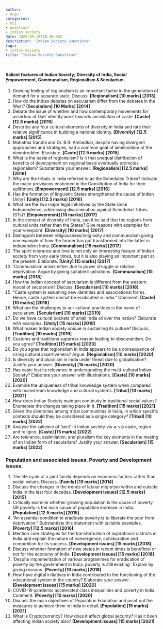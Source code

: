 ```yaml
---
author: 
- augu
categories: 
- GS1
- questions
- indian society
date: 2022-09-18T18:30:00Z
description: "Indian Society Questions"
tags: 
- Indian Society
title: "Indian Society Questions"

---
```



#### Salient features of Indian Society; Diversity of India, Social Empowerment, Communalism, Regionalism & Secularism.

1. Growing feeling of regionalism is an important factor in the generation of demand for a separate state. Discuss. **[Regionalism] [10 marks] [2013]**
2. How do the Indian debates on secularism differ from the debates in the West? **[Secularism] [10 Marks] [2014]**
3. Debate the issue of whether and how contemporary movements for assertion of Dalit identity work towards annihilation of caste. **[Caste] [12.5 marks] [2015]**
4. Describe any four cultural elements of diversity in India and rate their relative significance in building a national identity. **[Diversity] [12.5 marks] [2015]**
5. Mahatma Gandhi and Dr. B.R. Ambedkar, despite having divergent approaches and strategies, had a common goal of amelioration of the downtrodden. Elucidate. **[Caste] [12.5 marks] [2015]**
6. What is the basis of regionalism? Is it that unequal distribution of benefits of development on regional basis eventually promotes regionalism? Substantiate your answer. **[Regionalism] [12.5 marks] [2016]**
7. Why are the tribals in India referred to as the Scheduled Tribes? Indicate the major provisions enshrined in the Constitution of India for their upliftment. **[Empowerment] [12.5 marks] [2016]**
8. Has the formation of linguistic States strengthened the cause of Indian Unity? **[Unity] [12.5 marks] [2016]**
9. What are the two major legal initiatives by the State since Independence, addressing discrimination against Scheduled Tribes (STs)? **[Empowerment] [10 marks] [2017]**
10. In the context of diversity of India, can it be said that the regions form cultural units rather than the States? Give reasons with examples for your viewpoint. **[Diversity] [10 marks] [2017]**
11. Distinguish between religiousness/religiosity and communalism giving one example of how the former has got transformed into the latter in independent India. **[Communalism] [15 marks] [2017]**
12. The spirit tolerance and love is not only an interesting feature of Indian society from very early times, but it is also playing an important part at the present. Elaborate.  **[Unity] [15 marks] [2017]**
13. ‘Communalism arises either due to power struggle or relative deprivation. Argue by giving suitable illustrations. **[Communalism] [15 marks] [2018]**
14. How the Indian concept of secularism is different from the western model of secularism? Discuss. **[Secularism] [10 marks] [2018]**
15. “Caste system is assuming new identities and associational forms. Hence, caste system cannot be eradicated in India.” Comment. **[Caste] [10 marks] [2018]**
16. What are the challenges to our cultural practices in the name of secularism.  **[Secularism] [10 marks] [2019]**
17. Do we have cultural pockets of small India all over the nation? Elaborate with examples. **[Unity] [15 marks] [2019]**
18. What makes Indian society unique in sustaining its culture? Discuss.  **[Tradition] [10 marks] [2019]**
19. Customs and traditions suppress reason leading to obscurantism. Do you agree? **[Tradition] [15 marks] [2020]**
20. Do you agree that regionalism in India appears to be a consequence of rising cultural assertiveness? Argue. **[Regionalism] [10 marks] [2020]**
21. Is diversity and pluralism in India under threat due to globalisation? Justify your answer. **[Diversity] [15 marks] [2020]**
22. Has caste lost its relevance in understanding the multi-cultural Indian Society? Elaborate your answer with illustrations.  **[Caste] [10 marks] [2020]**
23. Examine the uniqueness of tribal knowledge system when compared with mainstream knowledge and cultural systems. **[Tribal] [10 marks] [2021]**
24. How does Indian Society maintain continuity in traditional social values? Enumerate the changes taking place in it. **[Tradition] [15 marks] [2021]**
25. Given the diversities among tribal communities in India, in which specific contexts should they be considered as a single category? **[Tribal] [10 marks] [2022]**
26. Analyse the salience of ‘sect’ in Indian society vis-a-vis caste, region and religion. **[Caste] [15 marks] [2022]**
27. Are tolerance, assimilation, and pluralism the key elements in the making of an Indian form of secularism? Justify your answer. **[Secularism] [15 marks] [2022]**

### Population and associated issues. Poverty and Development issues.

1. The life cycle of a joint family depends on economic factors rather than social values. Discuss. **[Family] [10 marks] [2014]**
2. Discuss the changes in the trends of labour migration within and outside India in the last four decades. **[Development issues] [12.5 marks] [2015]**
3. Critically examine whether growing population is the cause of poverty OR poverty is the main cause of population increase in India. **[Population] [12.5 marks] [2015]**
4. “An essential condition to eradicate poverty is to liberate the poor from deprivation.” Substantiate this statement with suitable examples. **[Poverty] [12.5 marks] [2016]**
5. Mention core strategies for the transformation of aspirational districts in India and explain the nature of convergence, collaboration and competition for its success. **[Development issues] [15 marks] [2018]**
6. Discuss whether formation of new states in recent times is beneficial or not for the economy of India. **[Development issues] [15 marks] [2018]**
7. ‘Despite implementation of various programmes for eradication of poverty by the government in India, poverty is still existing.’ Explain by giving reasons. **[Poverty] [10 marks] [2018]**
8. How have digital initiatives in India contributed to the functioning of the educational system in the country? Elaborate your answer. **[Development issues] [15 marks] [2020]**
9. COVID-19 pandemic accelerated class inequalities and poverty in India. Comment. **[Poverty] [10 marks] [2020]**
10. Discuss the main objectives of Population Education and point out the measures to achieve them in India in detail. **[Population] [15 marks] [2021]**
11. What is Cryptocurrency? How does it affect global security? Has it been affecting Indian society also? **[Development issues] [15 marks] [2021]**